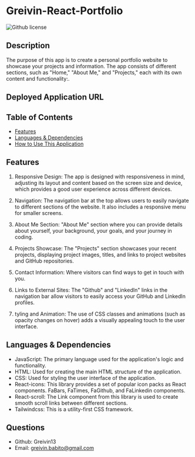 # Greivin-React-Portfolio

  ![Github license](https://img.shields.io/badge/license--blue.svg)
  ## Description
The purpose of this app is to create a personal portfolio website to showcase your projects and information. The app consists of different sections, such as "Home," "About Me," and "Projects," each with its own content and functionality:.
## Deployed Application URL


  ## Table of Contents
  * [Features](#features)
  * [Languages & Dependencies](#languagesanddependencies)
  * [How to Use This Application](#HowtoUseThisApplication)

  ## Features

1. Responsive Design: The app  is designed with responsiveness in mind, adjusting its layout and content based on the screen size and device, which provides a good user experience across different devices.

2. Navigation: The navigation bar at the top allows users to easily navigate to different sections of the website. It also includes a responsive menu for smaller screens.

3. About Me Section: "About Me" section where you can provide details about yourself, your background, your goals, and your journey in coding.

4. Projects Showcase: The "Projects" section showcases your recent projects, displaying project images, titles, and links to project websites and GitHub repositories.

5. Contact Information: Where visitors can find ways to get in touch with you.

7. Links to External Sites: The "Github" and "LinkedIn" links in the navigation bar allow visitors to easily access your GitHub and LinkedIn profiles.

8. tyling and Animation: The use of CSS classes and animations (such as opacity changes on hover) adds a visually appealing touch to the user interface.

  ## Languages & Dependencies
- JavaScript: The primary language used for the application's logic and functionality.
- HTML: Used for creating the main HTML structure of the application.
- CSS: Used for styling the user interface of the application.
- React-icons: This library provides a set of popular icon packs as React components. FaBars, FaTimes, FaGithub, and FaLinkedin components.
- React-scroll: The Link component from this library is used to create smooth scroll links between different sections.
- Tailwindcss: This is a utility-first CSS framework.



## Questions 
- Github: Greivin13
- Email: greivin.babito@gmail.com
  
  